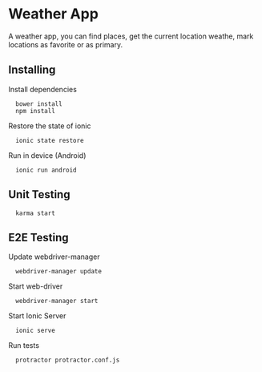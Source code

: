 # Weather App
A weather app, you can find places, get the current location weathe, mark locations as favorite or as primary.

## Installing
Install dependencies
``` 
  bower install
  npm install
```
Restore the state of ionic
``` 
  ionic state restore
```

Run in device (Android)
``` 
  ionic run android
```

## Unit Testing
``` 
  karma start
```

## E2E Testing
Update webdriver-manager
``` 
  webdriver-manager update
```

Start web-driver
``` 
  webdriver-manager start
```

Start Ionic Server
``` 
  ionic serve
```

Run tests
``` 
  protractor protractor.conf.js
```